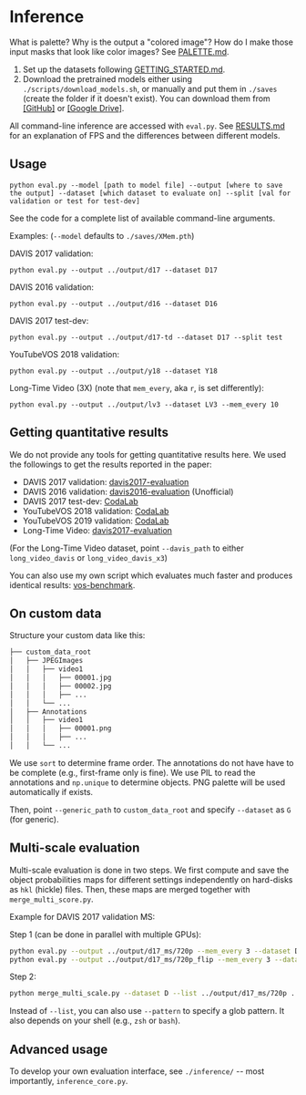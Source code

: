 # Inference

What is palette? Why is the output a "colored image"? How do I make those input masks that look like color images? See [PALETTE.md](./PALETTE.md).

1. Set up the datasets following [GETTING_STARTED.md](./GETTING_STARTED.md).
2. Download the pretrained models either using `./scripts/download_models.sh`, or manually and put them in `./saves` (create the folder if it doesn't exist). You can download them from [[GitHub]](https://github.com/hkchengrex/XMem/releases/tag/v1.0) or [[Google Drive]](https://drive.google.com/drive/folders/1QYsog7zNzcxGXTGBzEhMUg8QVJwZB6D1?usp=sharing).

All command-line inference are accessed with `eval.py`. See [RESULTS.md](./RESULTS.md) for an explanation of FPS and the differences between different models.

## Usage

```
python eval.py --model [path to model file] --output [where to save the output] --dataset [which dataset to evaluate on] --split [val for validation or test for test-dev]
```

See the code for a complete list of available command-line arguments.

Examples:
(``--model`` defaults to `./saves/XMem.pth`)

DAVIS 2017 validation:

```
python eval.py --output ../output/d17 --dataset D17
```

DAVIS 2016 validation:

```
python eval.py --output ../output/d16 --dataset D16
```

DAVIS 2017 test-dev:

```
python eval.py --output ../output/d17-td --dataset D17 --split test
```

YouTubeVOS 2018 validation:

```
python eval.py --output ../output/y18 --dataset Y18
```

Long-Time Video (3X) (note that `mem_every`, aka `r`, is set differently):

```
python eval.py --output ../output/lv3 --dataset LV3 --mem_every 10
```

## Getting quantitative results

We do not provide any tools for getting quantitative results here. We used the followings to get the results reported in the paper:

- DAVIS 2017 validation: [davis2017-evaluation](https://github.com/davisvideochallenge/davis2017-evaluation)
- DAVIS 2016 validation: [davis2016-evaluation](https://github.com/hkchengrex/davis2016-evaluation) (Unofficial)
- DAVIS 2017 test-dev: [CodaLab](https://competitions.codalab.org/competitions/20516#participate)
- YouTubeVOS 2018 validation: [CodaLab](https://competitions.codalab.org/competitions/19544#results)
- YouTubeVOS 2019 validation: [CodaLab](https://competitions.codalab.org/competitions/20127#participate-submit_results)
- Long-Time Video: [davis2017-evaluation](https://github.com/davisvideochallenge/davis2017-evaluation)

(For the Long-Time Video dataset, point `--davis_path` to either `long_video_davis` or `long_video_davis_x3`)

You can also use my own script which evaluates much faster and produces identical results: [vos-benchmark](https://github.com/hkchengrex/vos-benchmark).

## On custom data

Structure your custom data like this:

```bash
├── custom_data_root
│   ├── JPEGImages
│   │   ├── video1
│   │   │   ├── 00001.jpg
│   │   │   ├── 00002.jpg
│   │   │   ├── ...
│   │   └── ...
│   ├── Annotations
│   │   ├── video1
│   │   │   ├── 00001.png
│   │   │   ├── ...
│   │   └── ...
```

We use `sort` to determine frame order. The annotations do not have have to be complete (e.g., first-frame only is fine). We use PIL to read the annotations and `np.unique` to determine objects. PNG palette will be used automatically if exists.

Then, point `--generic_path` to `custom_data_root` and specify `--dataset` as `G` (for generic).

## Multi-scale evaluation

Multi-scale evaluation is done in two steps. We first compute and save the object probabilities maps for different settings independently on hard-disks as `hkl` (hickle) files. Then, these maps are merged together with `merge_multi_score.py`.

Example for DAVIS 2017 validation MS:

Step 1 (can be done in parallel with multiple GPUs):

```bash
python eval.py --output ../output/d17_ms/720p --mem_every 3 --dataset D17 --save_scores --size 720
python eval.py --output ../output/d17_ms/720p_flip --mem_every 3 --dataset D17 --save_scores --size 720 --flip
```

Step 2:

```bash
python merge_multi_scale.py --dataset D --list ../output/d17_ms/720p ../output/d17_ms/720p_flip --output ../output/d17_ms_merged
```

Instead of `--list`, you can also use `--pattern` to specify a glob pattern. It also depends on your shell (e.g., `zsh` or `bash`).

## Advanced usage

To develop your own evaluation interface, see `./inference/` -- most importantly, `inference_core.py`.
